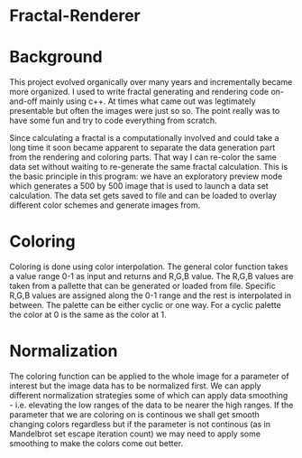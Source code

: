 # Fractal-Renderer

# Background

This project evolved organically over many years and incrementally became more organized. I used to write fractal generating and rendering code on-and-off mainly using c++.
At times what came out was legtimately presentable but often the images were just so so. The point really was to have some fun and try to code everything from scratch. 

Since calculating a fractal is a computationally involved and could take a long time it soon became apparent to separate the data generation part from the rendering 
and coloring parts. That way I can re-color the same data set without waiting to re-generate the same fractal calculation. This is the basic principle in this program: 
we have an exploratory preview mode which generates a 500 by 500 image that is used to launch a data set calculation. The data set gets saved to file and can be loaded to 
overlay different color schemes and generate images from.

# Coloring

Coloring is done using color interpolation. The general color function takes a value range 0-1 as input and returns and R,G,B value. The R,G,B values are taken from a pallette
that can be generated or loaded from file. Specific R,G,B values are assigned along the 0-1 range and the rest is interpolated in between. The palette can be either cyclic 
or one way. For a cyclic palette the color at 0 is the same as the color at 1.

# Normalization

The coloring function can be applied to the whole image for a parameter of interest but the image data has to be normalized first. We can apply different normalization
strategies some of which can apply data smoothing - i.e. elevating the low ranges of the data to be nearer the high ranges. If the parameter that we are coloring on is 
continous we shall get smooth changing colors regardless but if the parameter is not continous (as in Mandelbrot set escape iteration count) we may need to apply some 
smoothing to make the colors come out better. 





